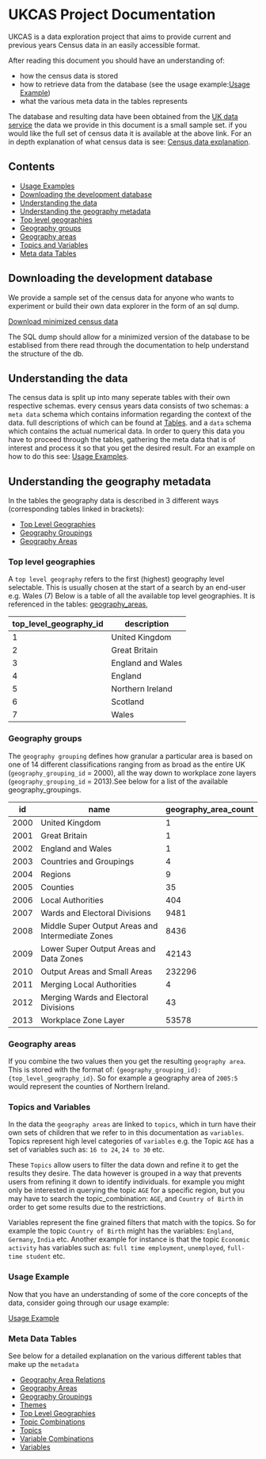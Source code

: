 # UKCAS Project Documentation

UKCAS is a data exploration project that aims to provide current and previous years Census data in an easily accessible format.

After reading this document you should have an understanding of:
- how the census data is stored
- how to retrieve data from the database (see the usage example:[Usage Example](usage_examples.md))
- what the various meta data in the tables represents

The database and resulting data have been obtained from the [UK data service](https://ukdataservice.ac.uk/) the data we provide in this document is a small sample set. if you would like the full set of census data it is available at the above link. For an in depth explanation of what census data is see: [Census data explanation](https://ukdataservice.ac.uk/help/data-types/census-data/).
## Contents

- [Usage Examples](usage_examples.md)
- [Downloading the development database](#downloading-the-development-database)
- [Understanding the data](#understanding-the-data)
- [Understanding the geography metadata](#understanding-the-geography-metadata)
- [Top level geographies](#top-level-geographies)
- [Geography groups](#geography-groups)
- [Geography areas](#geography-areas)
- [Topics and Variables](#topics-and-variables)
- [Meta data Tables](#tables)

## Downloading the development database

We provide a sample set of the census data for anyone who wants to experiment or build their own data explorer in the form of an sql dump.

[Download minimized census data](https://2011test.s3.eu-west-1.amazonaws.com/testData.zip)

The SQL dump should allow for a minimized version of the database to be establised from there read through the documentation to help understand the structure of the db.

## Understanding the data

The census data is split up into many seperate tables with their own respective schemas. every census years data consists of two schemas: 
a `meta data` schema which contains information regarding the context of the data. full descriptions of which can be found at [Tables](tables/index.md).
and a `data` schema which contains the actual numerical data. In order to query this data you have to proceed through the tables, gathering the meta data that is of interest and process it so that you get the desired result. For an example on how to do this see: [Usage Examples](usage_examples.md).

## Understanding the geography metadata

In the tables the geography data is described in 3 different ways (corresponding tables linked in brackets):
- [Top Level Geographies](tables/top_level_geographies.md)
- [Geography Groupings](tables/geography_groupings.md)
- [Geography Areas](tables/geography_areas.md)

### Top level geographies

A `top level geography` refers to the first (highest) geography level selectable. This is usually chosen at the start of a search by an end-user e.g. Wales (7) Below is a table of all the available top level geographies. It is referenced in the tables: [geography_areas](tables/geography_areas.md), 

|top_level_geography_id|description|
|-|-|
|1|United Kingdom|
|2|Great Britain|
|3|England and Wales|
|4|England|
|5|Northern Ireland|
|6|Scotland|
|7|Wales|

### Geography groups

The `geography grouping` defines how granular a particular area is based on one of 14 different classifications ranging from as broad as the entire UK (`geography_grouping_id` = 2000), all the way down to workplace zone layers (`geography_grouping_id` = 2013).See below for a list of the available geography_groupings.

|id|name|geography_area_count|
|-|-|-|
|2000|United Kingdom|1|
|2001|Great Britain|1|
|2002|England and Wales|1|
|2003|Countries and Groupings|4|
|2004|Regions|9|
|2005|Counties|35|
|2006|Local Authorities|404|
|2007|Wards and Electoral Divisions|9481|
|2008|Middle Super Output Areas and Intermediate Zones|8436|
|2009|Lower Super Output Areas and Data Zones|42143|
|2010|Output Areas and Small Areas|232296|
|2011|Merging Local Authorities|4|
|2012|Merging Wards and Electoral Divisions|43|
|2013|Workplace Zone Layer|53578|

### Geography areas

If you combine the two values then you get the resulting `geography area`. This is stored with the format of: `{geography_grouping_id}:{top_level_geography_id}`. So for example a geography area of `2005:5` would represent the counties of Northern Ireland.

### Topics and Variables

In the data the `geography areas` are linked to `topics`, which in turn have their own sets of children that we refer to in this documentation as `variables`. Topics represent high level categories of `variables` e.g. the Topic `AGE` has a set of variables such as: `16 to 24`, `24 to 30` etc.

These `Topics` allow users to filter the data down and refine it to get the results they desire. The data however is grouped in a way that prevents users from refining it down to identify individuals. for example you might only be interested in querying the topic `AGE` for a specific region, but you may have to search the topic_combination: `AGE`, and `Country of Birth` in order to get some results due to the restrictions.

Variables represent the fine grained filters that match with the topics. So for example the topic `Country of Birth` might has the variables: `England`, `Germany`, `India` etc. Another example for instance is that the topic `Economic activity` has variables such as: `full time employment`, `unemployed`, `full-time student` etc.

### Usage Example
Now that you have an understanding of some of the core concepts of the data, consider going through our usage example:

[Usage Example](usage_examples.md)
### Meta Data Tables

See below for a detailed explanation on the various different tables that make up the `metadata`

- [Geography Area Relations](tables/geography_area_relations.md)
- [Geography Areas](tables/geography_areas.md)
- [Geography Groupings](tables/geography_groupings.md)
- [Themes](tables/themes.md)
- [Top Level Geographies](tables/top_level_geographies.md)
- [Topic Combinations](tables/topic_combinations.md)
- [Topics](tables/topics.md)
- [Variable Combinations](tables/variable_combinations.md)
- [Variables](tables/variables.md)
